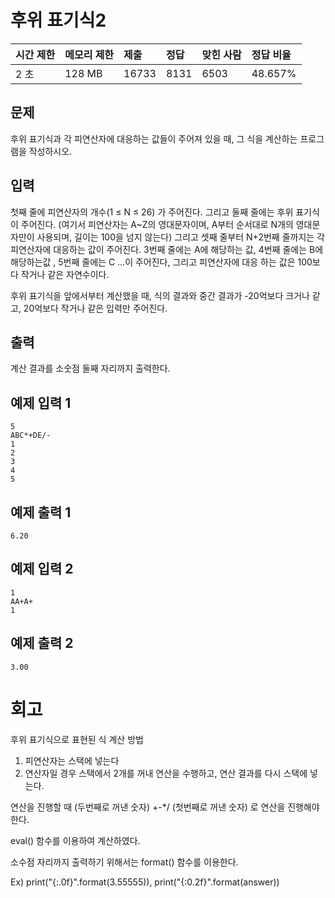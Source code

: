 # 후위 표기식2

| 시간 제한 | 메모리 제한 | 제출  | 정답 | 맞힌 사람 | 정답 비율 |
| :-------- | :---------- | :---- | :--- | :-------- | :-------- |
| 2 초      | 128 MB      | 16733 | 8131 | 6503      | 48.657%   |

## 문제

후위 표기식과 각 피연산자에 대응하는 값들이 주어져 있을 때, 그 식을 계산하는 프로그램을 작성하시오.

## 입력

첫째 줄에 피연산자의 개수(1 ≤ N ≤ 26) 가 주어진다. 그리고 둘째 줄에는 후위 표기식이 주어진다. (여기서 피연산자는 A~Z의 영대문자이며, A부터 순서대로 N개의 영대문자만이 사용되며, 길이는 100을 넘지 않는다) 그리고 셋째 줄부터 N+2번째 줄까지는 각 피연산자에 대응하는 값이 주어진다. 3번째 줄에는 A에 해당하는 값, 4번째 줄에는 B에 해당하는값 , 5번째 줄에는 C ...이 주어진다, 그리고 피연산자에 대응 하는 값은 100보다 작거나 같은 자연수이다.

후위 표기식을 앞에서부터 계산했을 때, 식의 결과와 중간 결과가 -20억보다 크거나 같고, 20억보다 작거나 같은 입력만 주어진다.

## 출력

계산 결과를 소숫점 둘째 자리까지 출력한다.

## 예제 입력 1

```
5
ABC*+DE/-
1
2
3
4
5
```

## 예제 출력 1

```
6.20
```

## 예제 입력 2

```
1
AA+A+
1
```

## 예제 출력 2

```
3.00
```

# 회고

후위 표기식으로 표현된 식 계산 방법

1. 피연산자는 스택에 넣는다
2. 연산자일 경우 스택에서 2개를 꺼내 연산을 수행하고, 연산 결과를 다시 스택에 넣는다.

연산을 진행할 때 (두번째로 꺼낸 숫자) +-\*/ (첫번째로 꺼낸 숫자) 로 연산을 진행해야한다.

eval() 함수를 이용하여 계산하였다.

소수점 자리까지 출력하기 위해서는 format() 함수를 이용한다.

Ex) print("{:.0f}".format(3.55555)), print("{:0.2f}".format(answer))
